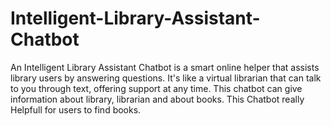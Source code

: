 # Intelligent-Library-Assistant-Chatbot
An Intelligent Library Assistant Chatbot is a smart online helper that assists library users by answering questions. It's like a virtual librarian that can talk to you through text, offering support at any time. This chatbot can give information about library, librarian and about books. This Chatbot really Helpfull for users to find books.
